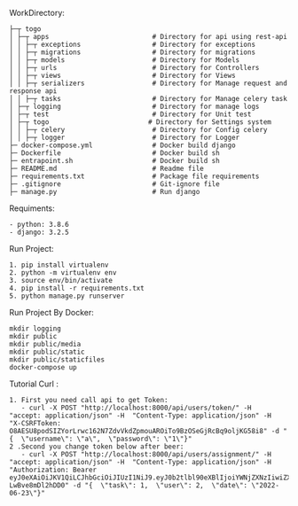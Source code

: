 WorkDirectory:


    ├─┬ togo
    │ ├─┬ apps                          # Directory for api using rest-api
    │ │ ├─┬ exceptions                  # Directory for exceptions
    │ │ ├─┬ migrations                  # Directory for migrations
    │ │ ├─┬ models                      # Directory for Models
    │ │ ├─┬ urls                        # Directory for Controllers
    │ │ ├─┬ views                       # Directory for Views
    │ │ ├─┬ serializers                 # Directory for Manage request and response api
    │ │ ├─┬ tasks                       # Directory for Manage celery task
    │ ├─┬ logging                       # Directory for manage logs
    │ ├─┬ test                          # Directory for Unit test
    │ ├─┬ togo                         # Directory for Settings system
    │ │ ├─┬ celery                      # Directory for Config celery
    │ │ ├─┬ logger                      # Directory for Logger
    ├─ docker-compose.yml               # Docker build django
    ├─ Dockerfile                       # Docker build sh
    ├─ entrapoint.sh                    # Docker build sh
    ├─ README.md                        # Readme file 
    ├─ requirements.txt                 # Package file requirements
    ├─ .gitignore                       # Git-ignore file
    ├─ manage.py                        # Run django


Requiments:

    - python: 3.8.6
    - django: 3.2.5

Run Project:

    1. pip install virtualenv
    2. python -m virtualenv env
    3. source env/bin/activate
    4. pip install -r requirements.txt
    5. python manage.py runserver

Run Project By Docker:

    mkdir logging
    mkdir public
    mkdir public/media
    mkdir public/static
    mkdir public/staticfiles
    docker-compose up

Tutorial Curl :
    
    1. First you need call api to get Token:
       - curl -X POST "http://localhost:8000/api/users/token/" -H  "accept: application/json" -H  "Content-Type: application/json" -H  "X-CSRFToken: O8AESU8podSIZYorLrwc162N7ZdvVkdZpmouAROiTo9BzOSeGjRcBq9oljKG58i8" -d "{  \"username\": \"a\",  \"password\": \"1\"}"
    2 .Second you change token below after beer:
       - curl -X POST "http://localhost:8000/api/users/assignment/" -H  "accept: application/json" -H  "Content-Type: application/json" -H  "Authorization: Bearer eyJ0eXAiOiJKV1QiLCJhbGciOiJIUzI1NiJ9.eyJ0b2tlbl90eXBlIjoiYWNjZXNzIiwiZXhwIjoxNjU2MTI5MDA3LCJpYXQiOjE2NTYxMjg3MDcsImp0aSI6IjdkMDBlNGM3YjBjMjRiYjk4M2Y1MjdiY2E0ZmM5OWY3IiwidXNlcl9pZCI6MX0.83ItP5Jr2E7zXrvwtEqUG4jCaSkM-LwBve8mDl2hDD0" -d "{  \"task\": 1,  \"user\": 2,  \"date\": \"2022-06-23\"}"